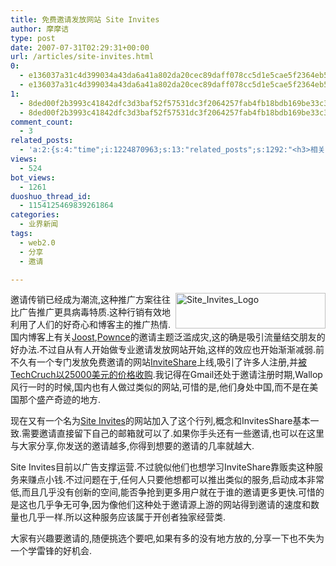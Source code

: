 ```yaml
---
title: 免费邀请发放网站 Site Invites
author: 摩摩诘
type: post
date: 2007-07-31T02:29:31+00:00
url: /articles/site-invites.html
0:
  - e136037a31c4d399034a43da6a41a802da20cec89daff078cc5d1e5cae5f2364eb52f9f6e42c5eb9c40f386ea6a38ea5
  - e136037a31c4d399034a43da6a41a802da20cec89daff078cc5d1e5cae5f2364eb52f9f6e42c5eb9c40f386ea6a38ea5
1:
  - 8ded00f2b3993c41842dfc3d3baf52f57531dc3f2064257fab4fb18bdb169be33c33e4da519c8b71d1da9c272186b4d3
  - 8ded00f2b3993c41842dfc3d3baf52f57531dc3f2064257fab4fb18bdb169be33c33e4da519c8b71d1da9c272186b4d3
comment_count:
  - 3
related_posts:
  - 'a:2:{s:4:"time";i:1224870963;s:13:"related_posts";s:1292:"<h3>相关日志</h3><ul class="related_post"><li><a href="http://www.digglife.cn/articles/voice-thread.html" title="支持多媒体评论的照片分享服务:VoiceThread">支持多媒体评论的照片分享服务:VoiceThread</a></li><li><a href="http://www.digglife.cn/articles/qq-bookmark-is-awesome.html" title="QQ书签实在太猛了">QQ书签实在太猛了</a></li><li><a href="http://www.digglife.cn/articles/convert-powerpoint-flash.html" title="免费将Powerpoint转换为Flash">免费将Powerpoint转换为Flash</a></li><li><a href="http://www.digglife.cn/articles/free-clipboard-manager-clipx.html" title="小巧的Windows剪切板管理器:ClipX">小巧的Windows剪切板管理器:ClipX</a></li><li><a href="http://www.digglife.cn/articles/registry-searcher-editor-regscanner.html" title="免费好用的Windows注册表搜索编辑工具RegScanner">免费好用的Windows注册表搜索编辑工具RegScanner</a></li><li><a href="http://www.digglife.cn/articles/7-free-anti-virus-softwares.html" title="7款不错的免费Windows杀毒软件">7款不错的免费Windows杀毒软件</a></li><li><a href="http://www.digglife.cn/articles/freeware-burner.html" title="7款替代Nero的免费CD/DVD刻录软件下载">7款替代Nero的免费CD/DVD刻录软件下载</a></li></ul>";}'
views:
  - 524
bot_views:
  - 1261
duoshuo_thread_id:
  - 1154125469839261864
categories:
  - 业界新闻
tags:
  - web2.0
  - 分享
  - 邀请

---
```

<a href="https://www.digglife.net/wp-content/uploads/3/379/2007/07/site-invites-logo.gif" atomicselection="true"><img src="https://www.digglife.net/wp-content/uploads/3/379/2007/07/site-invites-logo-thumb.gif" alt="Site_Invites_Logo" align="right" height="57" width="240" /></a> 邀请传销已经成为潮流,这种推广方案往往比广告推广更具病毒特质.这种行销有效地利用了人们的好奇心和博客主的推广热情.国内博客上有关<a href="http://www.joost.com" target="_blank">Joost</a>,<a href="http://www.pownce.com" target="_blank">Pownce</a>的邀请主题泛滥成灾,这的确是吸引流量结交朋友的好办法.不过自从有人开始做专业邀请发放网站开始,这样的效应也开始渐渐减弱.前不久有一个专门发放免费邀请的网站<a href="http://www.siteinvites.com/" target="_blank">InviteShare</a>上线,吸引了许多人注册,并<a href="http://www.downloadsquad.com/2007/07/19/techcrunch-buys-inviteshare-for-25-000/" target="_blank">被TechCruch以25000美元的价格收购</a>.我记得在Gmail还处于邀请注册时期,Wallop风行一时的时候,国内也有人做过类似的网站,可惜的是,他们身处中国,而不是在美国那个盛产奇迹的地方.

现在又有一个名为<a href="http://www.siteinvites.com/" target="_blank">Site Invites</a>的网站加入了这个行列,概念和InvitesShare基本一致.需要邀请直接留下自己的邮箱就可以了.如果你手头还有一些邀请,也可以在这里与大家分享,你发送的邀请越多,你得到想要的邀请的几率就越大.

Site Invites目前以广告支撑运营.不过貌似他们也想学习InviteShare靠贩卖这种服务来赚点小钱.不过问题在于,任何人只要他想都可以推出类似的服务,启动成本非常低,而且几乎没有创新的空间,能否争抢到更多用户就在于谁的邀请更多更快.可惜的是这也几乎争无可争,因为像他们这种处于邀请源上游的网站得到邀请的速度和数量也几乎一样.所以这种服务应该属于开创者独家经营类.

大家有兴趣要邀请的,随便挑选个要吧,如果有多的没有地方放的,分享一下也不失为一个学雷锋的好机会.
